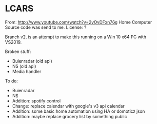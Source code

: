 LCARS
=====

From: http://www.youtube.com/watch?v=2vOvDFxn76g Home Computer
Source code was send to me. 
License: ?

Branch v2, is an attempt to make this running on a Win 10 x64 PC with VS2019.

Broken stuff:
- Buienradar (old api)
- NS (old api)
- Media handler

To do:
- Buienradar
- NS
- Addition: spotify control
- Change: replace calendar with google's v3 api calendar
- Addition: some basic home automation using HA or domoticz json
- Addition: maybe replace grocery list by something public
